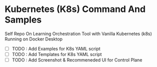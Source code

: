 # Kubernetes (K8s) Command And Samples
Self Repo On Learning Orchestration Tool with Vanilla Kubernetes (k8s) Running on Docker Desktop

- [ ]  TODO : Add Examples for K8s YAML script 
- [ ]  TODO : Add Templates for K8s YAML script
- [ ]  TODO : Add Screenshot & Recommeneded UI for Control Plane
